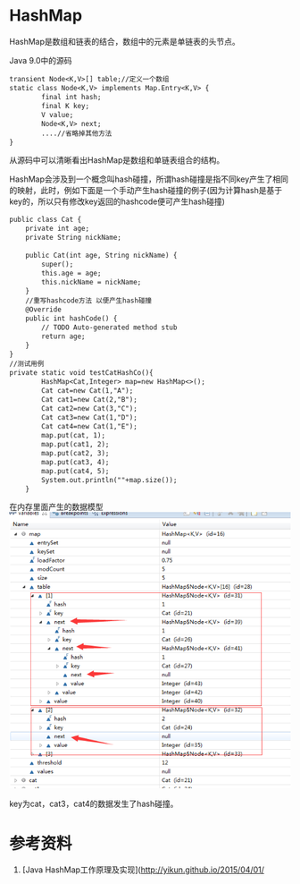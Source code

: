 # HashMap
HashMap是数组和链表的结合，数组中的元素是单链表的头节点。

Java 9.0中的源码
```
transient Node<K,V>[] table;//定义一个数组
static class Node<K,V> implements Map.Entry<K,V> {
        final int hash;
        final K key;
        V value;
        Node<K,V> next;
        ....//省略掉其他方法
}
```

从源码中可以清晰看出HashMap是数组和单链表组合的结构。

HashMap会涉及到一个概念叫hash碰撞，所谓hash碰撞是指不同key产生了相同的映射，此时，例如下面是一个手动产生hash碰撞的例子(因为计算hash是基于key的，所以只有修改key返回的hashcode便可产生hash碰撞)

```
public class Cat {
    private int age;
    private String nickName;
    
    public Cat(int age, String nickName) {
        super();
        this.age = age;
        this.nickName = nickName;
    }
    //重写hashcode方法 以便产生hash碰撞
    @Override
    public int hashCode() {
        // TODO Auto-generated method stub
        return age;
    }
}
//测试用例
private static void testCatHashCo(){
        HashMap<Cat,Integer> map=new HashMap<>();
        Cat cat=new Cat(1,"A");
        Cat cat1=new Cat(2,"B");
        Cat cat2=new Cat(3,"C");
        Cat cat3=new Cat(1,"D");
        Cat cat4=new Cat(1,"E");
        map.put(cat, 1);
        map.put(cat1, 2);
        map.put(cat2, 3);
        map.put(cat3, 4);
        map.put(cat4, 5);
        System.out.println(""+map.size());
    }
```
在内存里面产生的数据模型
![20171115201546.png](../../../Pictures\20171115\20171115201546.png)

key为cat，cat3，cat4的数据发生了hash碰撞。

# 参考资料
1. [Java HashMap工作原理及实现](http://yikun.github.io/2015/04/01/